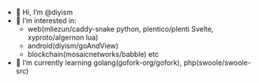 - 👋 Hi, I’m @diyism
- 👀 I’m interested in:
  * web(mliezun/caddy-snake python, plentico/plenti Svelte, xyproto/algernon lua)
  * android(diyism/goAndView)
  * blockchain(mosaicnetworks/babble) etc
- 🌱 I’m currently learning golang(gofork-org/gofork), php(swoole/swoole-src)
